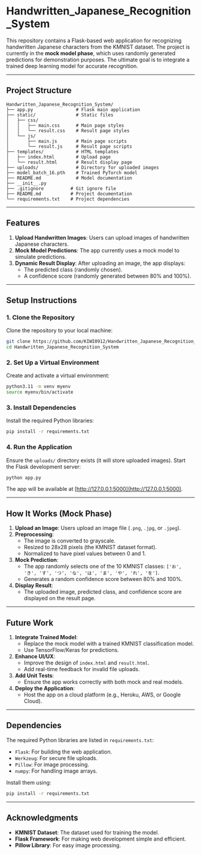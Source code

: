 # Handwritten_Japanese_Recognition_System

This repository contains a Flask-based web application for recognizing handwritten Japanese characters from the KMNIST dataset. The project is currently in the **mock model phase**, which uses randomly generated predictions for demonstration purposes. The ultimate goal is to integrate a trained deep learning model for accurate recognition.

---

## Project Structure

```
Handwritten_Japanese_Recognition_System/
├── app.py                # Flask main application
├── static/               # Static files
│   ├── css/
│   │   ├── main.css      # Main page styles
│   │   └── result.css    # Result page styles
│   └── js/
│       ├── main.js       # Main page scripts
│       └── result.js     # Result page scripts
├── templates/            # HTML templates
│   ├── index.html        # Upload page
│   └── result.html       # Result display page
├── uploads/              # Directory for uploaded images
├── model_batch_16.pth    # Trained PyTorch model
├── README.md             # Model documentation
├── __init__.py
├── .gitignore          # Git ignore file
├── README.md           # Project documentation
└── requirements.txt    # Project dependencies

```

---

## Features

1. **Upload Handwritten Images**: Users can upload images of handwritten Japanese characters.
2. **Mock Model Predictions**: The app currently uses a mock model to simulate predictions.
3. **Dynamic Result Display**: After uploading an image, the app displays:
   - The predicted class (randomly chosen).
   - A confidence score (randomly generated between 80% and 100%).

---

## Setup Instructions

### 1. Clone the Repository
Clone the repository to your local machine:
```bash
git clone https://github.com/KIWI0912/Handwritten_Japanese_Recognition_System.git
cd Handwritten_Japanese_Recognition_System
```

### 2. Set Up a Virtual Environment
Create and activate a virtual environment:
```bash
python3.11 -m venv myenv
source myenv/bin/activate
```

### 3. Install Dependencies
Install the required Python libraries:
```bash
pip install -r requirements.txt
```

### 4. Run the Application
Ensure the `uploads/` directory exists (it will store uploaded images). Start the Flask development server:
```bash
python app.py
```

The app will be available at [http://127.0.0.1:5000](http://127.0.0.1:5000).

---

## How It Works (Mock Phase)

1. **Upload an Image**: Users upload an image file (`.png`, `.jpg`, or `.jpeg`).
2. **Preprocessing**:
   - The image is converted to grayscale.
   - Resized to 28x28 pixels (the KMNIST dataset format).
   - Normalized to have pixel values between 0 and 1.
3. **Mock Prediction**:
   - The app randomly selects one of the 10 KMNIST classes: `['お', 'き', 'す', 'つ', 'な', 'は', 'ま', 'や', 'れ', 'を']`.
   - Generates a random confidence score between 80% and 100%.
4. **Display Result**:
   - The uploaded image, predicted class, and confidence score are displayed on the result page.

---

## Future Work

1. **Integrate Trained Model**:
   - Replace the mock model with a trained KMNIST classification model.
   - Use TensorFlow/Keras for predictions.
2. **Enhance UI/UX**:
   - Improve the design of `index.html` and `result.html`.
   - Add real-time feedback for invalid file uploads.
3. **Add Unit Tests**:
   - Ensure the app works correctly with both mock and real models.
4. **Deploy the Application**:
   - Host the app on a cloud platform (e.g., Heroku, AWS, or Google Cloud).

---

## Dependencies

The required Python libraries are listed in `requirements.txt`:
- `Flask`: For building the web application.
- `Werkzeug`: For secure file uploads.
- `Pillow`: For image processing.
- `numpy`: For handling image arrays.

Install them using:
```bash
pip install -r requirements.txt
```

---


## Acknowledgments

- **KMNIST Dataset**: The dataset used for training the model.
- **Flask Framework**: For making web development simple and efficient.
- **Pillow Library**: For easy image processing.
